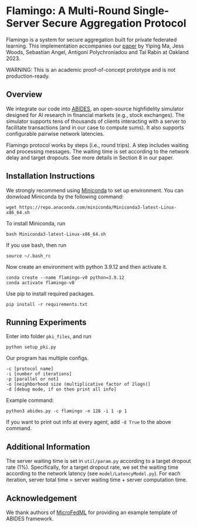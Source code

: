 # Flamingo: A Multi-Round Single-Server Secure Aggregation Protocol

Flamingo is a system for secure aggregation built for private federated learning. 
This implementation accompanies our [paper](https://eprint.iacr.org/2023/486) by Yiping Ma, Jess Woods, Sebastian Angel, Antigoni Polychroniadou and Tal Rabin at Oakland 2023. 

WARNING: This is an academic proof-of-concept prototype and is not production-ready.

## Overview
We integrate our code into [ABIDES](https://github.com/jpmorganchase/abides-jpmc-public), an open-source highfidelity simulator designed for AI research in financial markets (e.g., stock exchanges). 
The simulator supports tens of thousands of clients interacting with a server to facilitate transactions (and in our case to compute sums). 
It also supports configurable pairwise network latencies.

Flamingo protocol works by steps (i.e., round trips). 
A step includes waiting and processing messages. 
The waiting time is set according to the network delay and target dropouts.
See more details in Section 8 in our paper.

## Installation Instructions
We strongly recommend using [Miniconda](https://docs.conda.io/en/latest/miniconda.html) to set up environment.
You can donwload Miniconda by the following command:
```
wget https://repo.anaconda.com/miniconda/Miniconda3-latest-Linux-x86_64.sh
```

To install Miniconda, run
```
bash Miniconda3-latest-Linux-x86_64.sh
```

If you use bash, then run
```
source ~/.bash_rc
```

Now create an environment with python 3.9.12 and then activate it.
```
conda create --name flamingo-v0 python=3.9.12
conda activate flamingo-v0
```

Use pip to install required packages.
```
pip install -r requirements.txt
```

## Running Experiments
Enter into folder `pki_files`, and run
```
python setup_pki.py
```

Our program has multiple configs.
```
-c [protocol name] 
-i [number of iterations] 
-p [parallel or not] 
-o [neighborhood size (multiplicative factor of 2logn)] 
-d [debug mode, if on then print all info]
```

Example command:
```
python3 abides.py -c flamingo -n 128 -i 1 -p 1 
```

If you want to print out info at every agent, add `-d True` to the above command.

## Additional Information
The server waiting time is set in `util/param.py` according to a target dropout rate (1%).
Specifically, for a target dropout rate, we set the waiting time according to the network latency (see `model/LatencyModel.py`). For each iteration, server total time = server waiting time + server computation time.

## Acknowledgement
We thank authors of [MicroFedML](https://eprint.iacr.org/2022/714.pdf) for providing an example template of ABIDES framework.